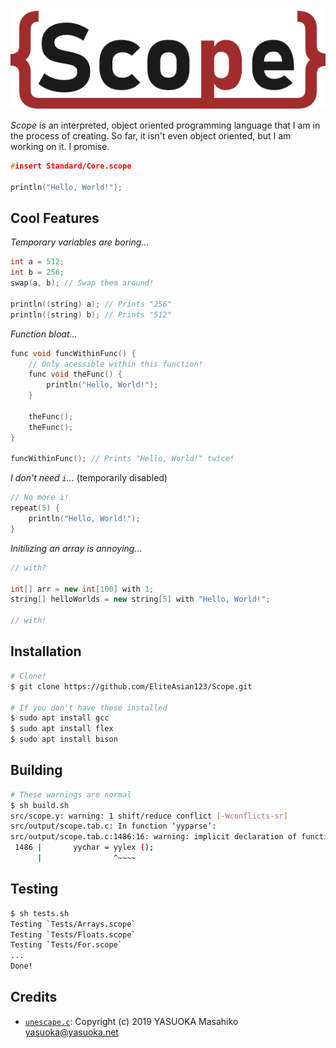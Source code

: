 ![Scope Logo](logo.svg)

*Scope* is an interpreted, object oriented programming language that I am in the process of creating. So far, it isn't even object oriented, but I am working on it. I promise.

```cpp
#insert Standard/Core.scope

println("Hello, World!");
```

## Cool Features

*Temporary variables are boring...*
```cpp
int a = 512;
int b = 256;
swap(a, b); // Swap them around!

println((string) a); // Prints "256"
println((string) b); // Prints "512"
```

*Function bloat...*
```cpp
func void funcWithinFunc() {
    // Only acessible within this function!
    func void theFunc() {
        println("Hello, World!");
    }
    
    theFunc();
    theFunc();
}

funcWithinFunc(); // Prints "Hello, World!" twice!
```

*I don't need `i`...* (temporarily disabled)
```cpp
// No more i!
repeat(5) {
    println("Hello, World!");
}
```

*Initilizing an array is annoying...*

```cpp
// with?

int[] arr = new int[100] with 1;
string[] helloWorlds = new string[5] with "Hello, World!";

// with!
```

## Installation

```bash
# Clone!
$ git clone https://github.com/EliteAsian123/Scope.git

# If you don't have these installed
$ sudo apt install gcc
$ sudo apt install flex
$ sudo apt install bison
```

## Building

```bash
# These warnings are normal
$ sh build.sh
src/scope.y: warning: 1 shift/reduce conflict [-Wconflicts-sr]
src/output/scope.tab.c: In function ‘yyparse’:
src/output/scope.tab.c:1486:16: warning: implicit declaration of function ‘yylex’ [-Wimplicit-function-declaration]
 1486 |       yychar = yylex ();
      |                ^~~~~
```

## Testing

```bash
$ sh tests.sh
Testing `Tests/Arrays.scope`
Testing `Tests/Floats.scope`
Testing `Tests/For.scope`
...
Done!
```


## Credits

- [`unescape.c`](https://github.com/yasuoka/unescape/blob/master/unescape.c): Copyright (c) 2019 YASUOKA Masahiko <yasuoka@yasuoka.net>


